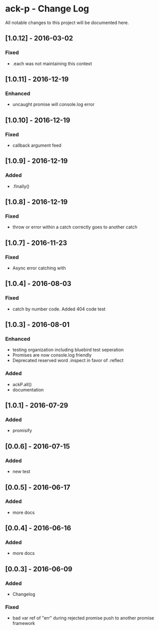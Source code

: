 # ack-p - Change Log
All notable changes to this project will be documented here.

## [1.0.12] - 2016-03-02
### Fixed
- .each was not maintaining this context

## [1.0.11] - 2016-12-19
### Enhanced
- uncaught promise will console.log error

## [1.0.10] - 2016-12-19
### Fixed
- callback argument feed

## [1.0.9] - 2016-12-19
### Added
- .finally()

## [1.0.8] - 2016-12-19
### Fixed
- throw or error within a catch correctly goes to another catch

## [1.0.7] - 2016-11-23
### Fixed
- Async error catching with 

## [1.0.4] - 2016-08-03
### Fixed
- catch by number code. Added 404 code test

## [1.0.3] - 2016-08-01
### Enhanced
- testing organization including bluebird test seperation
- Promises are now console.log friendly
- Deprecated reserved word .inspect in favor of .reflect
### Added
- ackP.all()
- documentation

## [1.0.1] - 2016-07-29
### Added
- promisify

## [0.0.6] - 2016-07-15
### Added
- new test

## [0.0.5] - 2016-06-17
### Added
- more docs

## [0.0.4] - 2016-06-16
### Added
- more docs

## [0.0.3] - 2016-06-09
### Added
- Changelog
### Fixed
- bad var ref of "err" during rejected promise push to another promise framework
